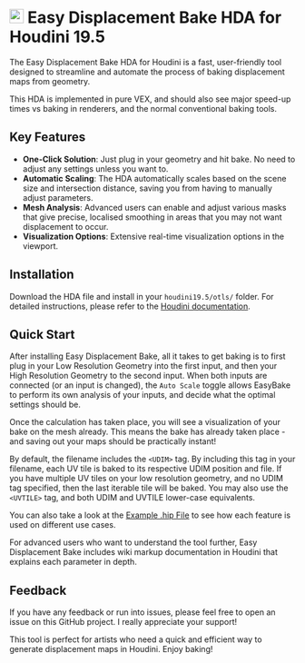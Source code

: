 # <img src="https://static.sidefx.com/images/apple-touch-icon.png" width="25" height="25" alt="Hbuild Logo"> Easy Displacement Bake HDA for Houdini 19.5

The Easy Displacement Bake HDA for Houdini is a fast, user-friendly tool designed to streamline and automate the process of baking displacement maps from geometry.

This HDA is implemented in pure VEX, and should also see major speed-up times vs baking in renderers, and the normal conventional baking tools.

## Key Features
- **One-Click Solution**: Just plug in your geometry and hit bake. No need to adjust any settings unless you want to.
- **Automatic Scaling**: The HDA automatically scales based on the scene size and intersection distance, saving you from having to manually adjust parameters.
- **Mesh Analysis**: Advanced users can enable and adjust various masks that give precise, localised smoothing in areas that you may not want displacement to occur.
- **Visualization Options**: Extensive real-time visualization options in the viewport.

## Installation
Download the HDA file and install in your `houdini19.5/otls/` folder. For detailed instructions, please refer to the [Houdini documentation](https://www.sidefx.com/docs/houdini/assets/install.html).

## Quick Start
After installing Easy Displacement Bake, all it takes to get baking is to first plug in your Low Resolution Geometry into the first input, and then your High Resolution Geometry to the second input. When both inputs are connected (or an input is changed), the `Auto Scale` toggle allows EasyBake to perform its own analysis of your inputs, and decide what the optimal settings should be.

Once the calculation has taken place, you will see a visualization of your bake on the mesh already. This means the bake has already taken place - and saving out your maps should be practically instant!

By default, the filename includes the `<UDIM>` tag. By including this tag in your filename, each UV tile is baked to its respective UDIM position and file. If you have multiple UV tiles on your low resolution geometry, and no UDIM tag specified, then the last iterable tile will be baked. You may also use the `<UVTILE>` tag, and both UDIM and UVTILE lower-case equivalents.

You can also take a look at the [Example .hip File](examples/hip/easy_bake_examples.hip) to see how each feature is used on different use cases.

For advanced users who want to understand the tool further, Easy Displacement Bake includes wiki markup documentation in Houdini that explains each parameter in depth.

## Feedback
If you have any feedback or run into issues, please feel free to open an issue on this GitHub project. I really appreciate your support!

This tool is perfect for artists who need a quick and efficient way to generate displacement maps in Houdini. Enjoy baking!